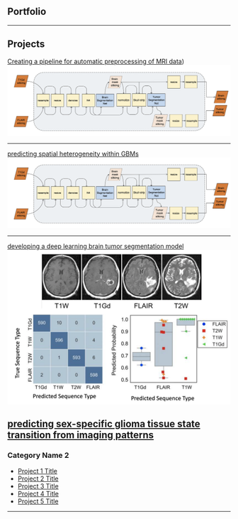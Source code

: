 ## Portfolio

---

## Projects 

[Creating a pipeline for automatic preprocessing of MRI data]([http://example.com/))
<img src="images/pipeline.jpg?raw=true"/>

---
[predicting spatial heterogeneity within GBMs]([https://github.com/SARARANJBAR/SpatialHeterogeneityPredictor])
<img src="images/pipeline.jpg?raw=true"/>

---
[developing a deep learning brain tumor segmentation model]([https://github.com/SARARANJBAR/PNTGliomaSegmentationProjec])
<img src="images/seqpred.png?raw=true"/>

[predicting sex-specific glioma tissue state transition from imaging patterns]([https://github.com/SARARANJBAR/PNTGliomaBiopsyMachineLearningProject])
---

### Category Name 2

- [Project 1 Title](http://example.com/)
- [Project 2 Title](http://example.com/)
- [Project 3 Title](http://example.com/)
- [Project 4 Title](http://example.com/)
- [Project 5 Title](http://example.com/)

---



